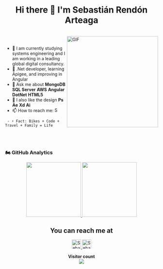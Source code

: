 <h1 align="center">Hi there 👋  I'm Sebastián Rendón Arteaga</h1>
<br>
<img align="right" alt="GIF" src="https://media.giphy.com/media/9LQHvkbIzTSLe/giphy.gif" height="300"/>

<br>

- 🔭 I am currently studying systems engineering and I am working in a leading global digital consultancy.
- 🌱 .Net developer, learning Apigee, and improving in Angular
- 💬 Ask me about **MongoDB** **SQL Server** **AWS** **Angular** **DotNet** **HTML5**
- 🎨 I also like the design **Ps** **Ae** **Xd** **Ai**
- 📫 How to reach me: <a href="https://www.linkedin.com/in/sebasrendon/" target="_blank">
    <img src="https://www.vectorlogo.zone/logos/linkedin/linkedin-icon.svg" alt="Sebastián Rendón Arteaga's LinkedIn Profile" height="15" width="15">
  </a>
```
 - ⚡ Fact: Bikes + Code + Travel + Family = Life
 ```

<br><br>

### 🏍 GitHub Analytics
<p align="center">
  <a href="https://github.com/SebasRendon12" target="_self">
    <img height="180em" src="https://github-readme-stats-eight-theta.vercel.app/api?username=SebasRendon12&show_icons=true&theme=darcula&include_all_commits=true&count_private=true"/>
    <img height="180em" src="https://github-readme-stats-eight-theta.vercel.app/api/top-langs/?username=SebasRendon12&layout=compact&langs_count=8&theme=darcula"/>
  </a>
</p>

<h2 align="center">You can reach me at</h2>

<p align="center">
  <a href="https://www.linkedin.com/in/sebastián-rendón-arteaga/" target="_blank">
    <img src="https://www.vectorlogo.zone/logos/linkedin/linkedin-icon.svg" alt="Sebastián Rendón Arteaga's LinkedIn Profile" height="30" width="30">
  </a>
  <a href="https://twitter.com/Sebas_rendon812" target="_blank">
    <img src="https://www.vectorlogo.zone/logos/twitter/twitter-official.svg" alt="Sebastián Rendón Arteaga's Twitter Profile" height="30" width="30">
  </a>
</p>

<p align="center"> 
  <b>Visitor count</b><br>
  <img src="https://profile-counter.glitch.me/SebasRendon12/count.svg" />
</p>
